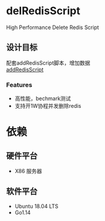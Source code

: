 # delRedisScript
High Performance Delete Redis Script

## 设计目标
配套addRedisScript脚本，增加数据   
 [addRedisScript](https://github.com/iooikaak/addRedisScript)

### Features
- 高性能，bechmark测试
- 支持开1W协程并发删除redis

#	依赖
## 硬件平台
- X86 服务器

## 软件平台
- Ubuntu 18.04 LTS
- Go1.14

